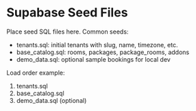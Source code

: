 # Supabase Seed Files

Place seed SQL files here. Common seeds:
- tenants.sql: initial tenants with slug, name, timezone, etc.
- base_catalog.sql: rooms, packages, package_rooms, addons
- demo_data.sql: optional sample bookings for local dev

Load order example:
1. tenants.sql
2. base_catalog.sql
3. demo_data.sql (optional)
